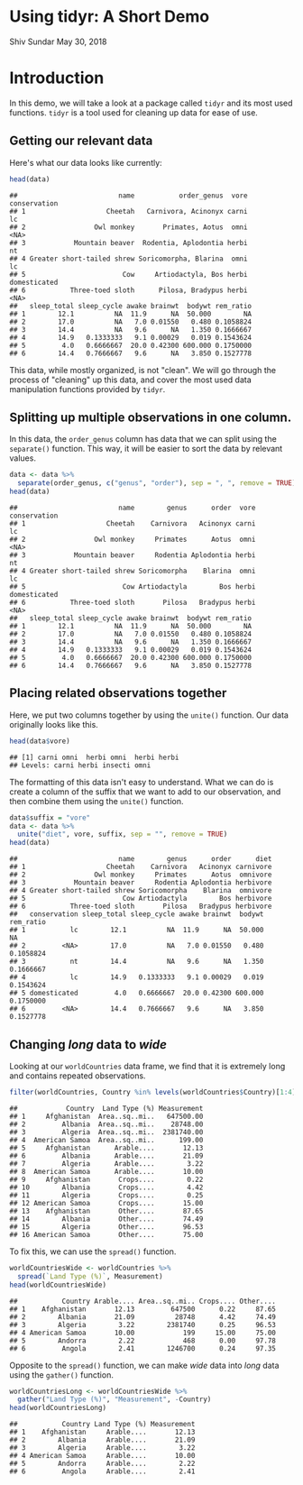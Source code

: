 Using tidyr: A Short Demo
================
Shiv Sundar
May 30, 2018

Introduction
============

In this demo, we will take a look at a package called `tidyr` and its most used functions. `tidyr` is a tool used for cleaning up data for ease of use.

Getting our relevant data
-------------------------

Here's what our data looks like currently:

``` r
head(data)
```

    ##                         name           order_genus  vore conservation
    ## 1                    Cheetah   Carnivora, Acinonyx carni           lc
    ## 2                 Owl monkey       Primates, Aotus  omni         <NA>
    ## 3            Mountain beaver  Rodentia, Aplodontia herbi           nt
    ## 4 Greater short-tailed shrew Soricomorpha, Blarina  omni           lc
    ## 5                        Cow     Artiodactyla, Bos herbi domesticated
    ## 6           Three-toed sloth      Pilosa, Bradypus herbi         <NA>
    ##   sleep_total sleep_cycle awake brainwt  bodywt rem_ratio
    ## 1        12.1          NA  11.9      NA  50.000        NA
    ## 2        17.0          NA   7.0 0.01550   0.480 0.1058824
    ## 3        14.4          NA   9.6      NA   1.350 0.1666667
    ## 4        14.9   0.1333333   9.1 0.00029   0.019 0.1543624
    ## 5         4.0   0.6666667  20.0 0.42300 600.000 0.1750000
    ## 6        14.4   0.7666667   9.6      NA   3.850 0.1527778

This data, while mostly organized, is not "clean". We will go through the process of "cleaning" up this data, and cover the most used data manipulation functions provided by `tidyr`.

Splitting up multiple observations in one column.
-------------------------------------------------

In this data, the `order_genus` column has data that we can split using the `separate()` function. This way, it will be easier to sort the data by relevant values.

``` r
data <- data %>%
  separate(order_genus, c("genus", "order"), sep = ", ", remove = TRUE)
head(data)
```

    ##                         name        genus      order  vore conservation
    ## 1                    Cheetah    Carnivora   Acinonyx carni           lc
    ## 2                 Owl monkey     Primates      Aotus  omni         <NA>
    ## 3            Mountain beaver     Rodentia Aplodontia herbi           nt
    ## 4 Greater short-tailed shrew Soricomorpha    Blarina  omni           lc
    ## 5                        Cow Artiodactyla        Bos herbi domesticated
    ## 6           Three-toed sloth       Pilosa   Bradypus herbi         <NA>
    ##   sleep_total sleep_cycle awake brainwt  bodywt rem_ratio
    ## 1        12.1          NA  11.9      NA  50.000        NA
    ## 2        17.0          NA   7.0 0.01550   0.480 0.1058824
    ## 3        14.4          NA   9.6      NA   1.350 0.1666667
    ## 4        14.9   0.1333333   9.1 0.00029   0.019 0.1543624
    ## 5         4.0   0.6666667  20.0 0.42300 600.000 0.1750000
    ## 6        14.4   0.7666667   9.6      NA   3.850 0.1527778

Placing related observations together
-------------------------------------

Here, we put two columns together by using the `unite()` function. Our data originally looks like this.

``` r
head(data$vore)
```

    ## [1] carni omni  herbi omni  herbi herbi
    ## Levels: carni herbi insecti omni

The formatting of this data isn't easy to understand. What we can do is create a column of the suffix that we want to add to our observation, and then combine them using the `unite()` function.

``` r
data$suffix = "vore"
data <- data %>%
  unite("diet", vore, suffix, sep = "", remove = TRUE)
head(data)
```

    ##                         name        genus      order      diet
    ## 1                    Cheetah    Carnivora   Acinonyx carnivore
    ## 2                 Owl monkey     Primates      Aotus  omnivore
    ## 3            Mountain beaver     Rodentia Aplodontia herbivore
    ## 4 Greater short-tailed shrew Soricomorpha    Blarina  omnivore
    ## 5                        Cow Artiodactyla        Bos herbivore
    ## 6           Three-toed sloth       Pilosa   Bradypus herbivore
    ##   conservation sleep_total sleep_cycle awake brainwt  bodywt rem_ratio
    ## 1           lc        12.1          NA  11.9      NA  50.000        NA
    ## 2         <NA>        17.0          NA   7.0 0.01550   0.480 0.1058824
    ## 3           nt        14.4          NA   9.6      NA   1.350 0.1666667
    ## 4           lc        14.9   0.1333333   9.1 0.00029   0.019 0.1543624
    ## 5 domesticated         4.0   0.6666667  20.0 0.42300 600.000 0.1750000
    ## 6         <NA>        14.4   0.7666667   9.6      NA   3.850 0.1527778

Changing *long* data to *wide*
------------------------------

Looking at our `worldCountries` data frame, we find that it is extremely long and contains repeated observations.

``` r
filter(worldCountries, Country %in% levels(worldCountries$Country)[1:4])
```

    ##            Country  Land Type (%) Measurement
    ## 1     Afghanistan  Area..sq..mi..   647500.00
    ## 2         Albania  Area..sq..mi..    28748.00
    ## 3         Algeria  Area..sq..mi..  2381740.00
    ## 4  American Samoa  Area..sq..mi..      199.00
    ## 5     Afghanistan      Arable....       12.13
    ## 6         Albania      Arable....       21.09
    ## 7         Algeria      Arable....        3.22
    ## 8  American Samoa      Arable....       10.00
    ## 9     Afghanistan       Crops....        0.22
    ## 10        Albania       Crops....        4.42
    ## 11        Algeria       Crops....        0.25
    ## 12 American Samoa       Crops....       15.00
    ## 13    Afghanistan       Other....       87.65
    ## 14        Albania       Other....       74.49
    ## 15        Algeria       Other....       96.53
    ## 16 American Samoa       Other....       75.00

To fix this, we can use the `spread()` function.

``` r
worldCountriesWide <- worldCountries %>%
  spread(`Land Type (%)`, Measurement)
head(worldCountriesWide)
```

    ##           Country Arable.... Area..sq..mi.. Crops.... Other....
    ## 1    Afghanistan       12.13         647500      0.22     87.65
    ## 2        Albania       21.09          28748      4.42     74.49
    ## 3        Algeria        3.22        2381740      0.25     96.53
    ## 4 American Samoa       10.00            199     15.00     75.00
    ## 5        Andorra        2.22            468      0.00     97.78
    ## 6         Angola        2.41        1246700      0.24     97.35

Opposite to the `spread()` function, we can make *wide* data into *long* data using the `gather()` function.

``` r
worldCountriesLong <- worldCountriesWide %>%
  gather("Land Type (%)", "Measurement", -Country)
head(worldCountriesLong)
```

    ##           Country Land Type (%) Measurement
    ## 1    Afghanistan     Arable....       12.13
    ## 2        Albania     Arable....       21.09
    ## 3        Algeria     Arable....        3.22
    ## 4 American Samoa     Arable....       10.00
    ## 5        Andorra     Arable....        2.22
    ## 6         Angola     Arable....        2.41
